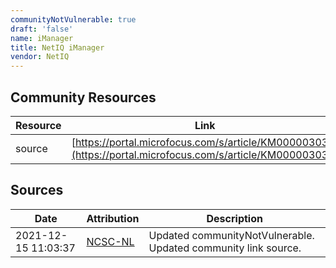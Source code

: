 ```yaml
---
communityNotVulnerable: true
draft: 'false'
name: iManager
title: NetIQ iManager
vendor: NetIQ
---
```



## Community Resources
| Resource | Link |
| --- | --- |
| source | [https://portal.microfocus.com/s/article/KM000003035](https://portal.microfocus.com/s/article/KM000003035) |


## Sources
| Date | Attribution | Description |
| --- | --- | --- |
| 2021-12-15 11:03:37 | [NCSC-NL](https://github.com/NCSC-NL/log4shell/blob/main/software/README.md) | Updated communityNotVulnerable. Updated community link source.  |
